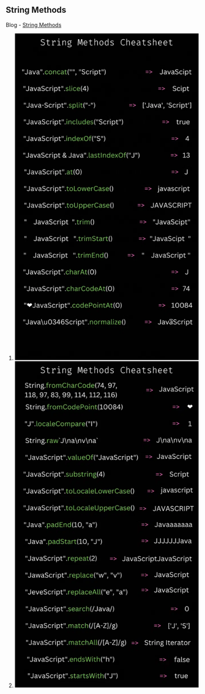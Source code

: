 

## String Methods
Blog  - [String Methods](https://dev.to/catherineisonline/34-javascript-string-methods-cheatsheet-43e7#cheatsheet)

1. <img src="../Images/String1.webp" alt="String" width="500"/>
2. <img src="../Images/String2.webp" alt="String" width="500"/>
